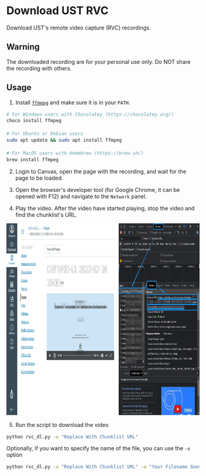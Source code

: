 # Download UST RVC
Download UST's remote video capture (RVC) recordings.

## Warning

The downloaded recording are for your personal use only. Do NOT share the recording with others.

## Usage

1. Install [`ffmepg`](https://ffmpeg.org/) and make sure it is in your `PATH`.

```bash
# For Windows users with Chocolatey (https://chocolatey.org/)
choco install ffmpeg

# For Ubuntu or Debian users
sudo apt update && sudo apt install ffmpeg

# For MacOS users with Homebrew (https://brew.sh/)
brew install ffmpeg
```

2. Login to Canvas, open the page with the recording, and wait for the page to be loaded.

3. Open the browser's developer tool (for Google Chrome, it can be opened with F12) and navigate to the `Network` panel.

4. Play the video. After the video have started playing, stop the video and find the chunklist's URL. 

<img src="guide.png?raw=true" height="500">

5. Run the script to download the video

```bash
python rvc_dl.py -u "Replace With Chunklist URL"
```

Optionally, if you want to specify the name of the file, you can use the `-o` option

```bash
python rvc_dl.py -u "Replace With Chunklist URL" -o "Your Filename Goes Here"
```